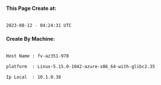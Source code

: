 
   
#### This Page Create at:

```bash

2023-08-12 - 04:24:31 UTC

```

#### Create By Machine:

```bash

Host Name : fv-az351-978

platform  : Linux-5.15.0-1042-azure-x86_64-with-glibc2.35

Ip Local  : 10.1.0.38

```

